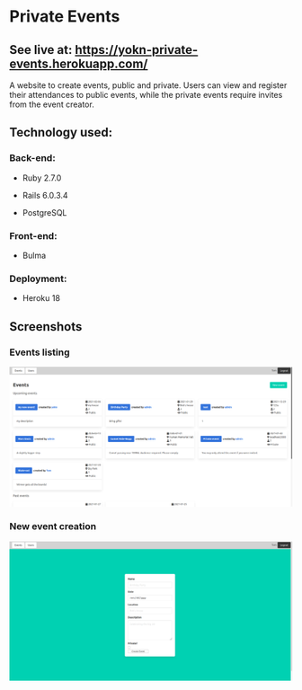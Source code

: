 # Private Events

## See live at: https://yokn-private-events.herokuapp.com/

A website to create events, public and private. Users can view and register their attendances to public events, while the private events require invites from the event creator.

## Technology used:

### Back-end: 
* Ruby 2.7.0

* Rails 6.0.3.4

* PostgreSQL

### Front-end:
* Bulma

### Deployment:
* Heroku 18

## Screenshots

### Events listing
![Events page](img/events.png?raw=true "Events listing")

### New event creation
![New Event Page](img/new_event.png?raw=true "New event creation")
